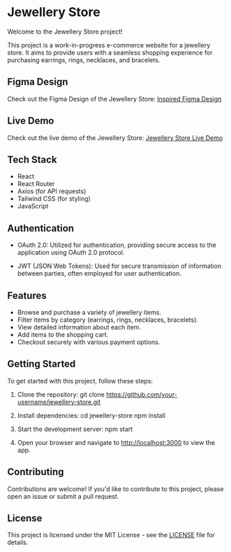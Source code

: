 # Jewellery Store

Welcome to the Jewellery Store project!

This project is a work-in-progress e-commerce website for a jewellery store. It aims to provide users with a seamless shopping experience for purchasing earrings, rings, necklaces, and bracelets.

## Figma Design

Check out the Figma Design of the Jewellery Store: [Inspired Figma Design](https://www.figma.com/design/PpBfz90d9X1OUZZ8be5LDA/Jewellery-Website-Templates-(Community)-(Copy)?node-id=0-1&t=C2leuenngH8VD16M-1)

## Live Demo

Check out the live demo of the Jewellery Store: [Jewellery Store Live Demo](https://jewellery-store-semih.netlify.app/)

## Tech Stack

- React
- React Router
- Axios (for API requests)
- Tailwind CSS (for styling)
- JavaScript

## Authentication

- OAuth 2.0: Utilized for authentication, providing secure access to the application using OAuth 2.0 protocol.

- JWT (JSON Web Tokens): Used for secure transmission of information between parties, often employed for user authentication.

## Features

- Browse and purchase a variety of jewellery items.
- Filter items by category (earrings, rings, necklaces, bracelets).
- View detailed information about each item.
- Add items to the shopping cart.
- Checkout securely with various payment options.

## Getting Started

To get started with this project, follow these steps:

1. Clone the repository:
   git clone https://github.com/your-username/jewellery-store.git

2. Install dependencies:
   cd jewellery-store
   npm install

3. Start the development server:
   npm start

4. Open your browser and navigate to [http://localhost:3000](http://localhost:3000) to view the app.

## Contributing

Contributions are welcome! If you'd like to contribute to this project, please open an issue or submit a pull request.

## License

This project is licensed under the MIT License - see the [LICENSE](LICENSE) file for details.
